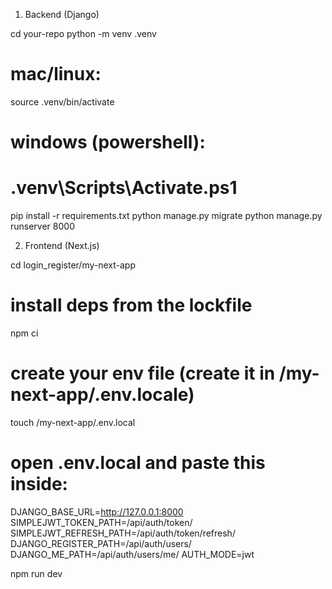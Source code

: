 1) Backend (Django)

cd your-repo
python -m venv .venv
# mac/linux:
source .venv/bin/activate
# windows (powershell):
# .venv\Scripts\Activate.ps1

pip install -r requirements.txt
python manage.py migrate
python manage.py runserver 8000






2) Frontend (Next.js)

cd login_register/my-next-app

# install deps from the lockfile
npm ci 

# create your env file (create it in /my-next-app/.env.locale)
touch /my-next-app/.env.local
# open .env.local and paste this inside:
 DJANGO_BASE_URL=http://127.0.0.1:8000
 SIMPLEJWT_TOKEN_PATH=/api/auth/token/
 SIMPLEJWT_REFRESH_PATH=/api/auth/token/refresh/
 DJANGO_REGISTER_PATH=/api/auth/users/
 DJANGO_ME_PATH=/api/auth/users/me/
 AUTH_MODE=jwt

npm run dev
